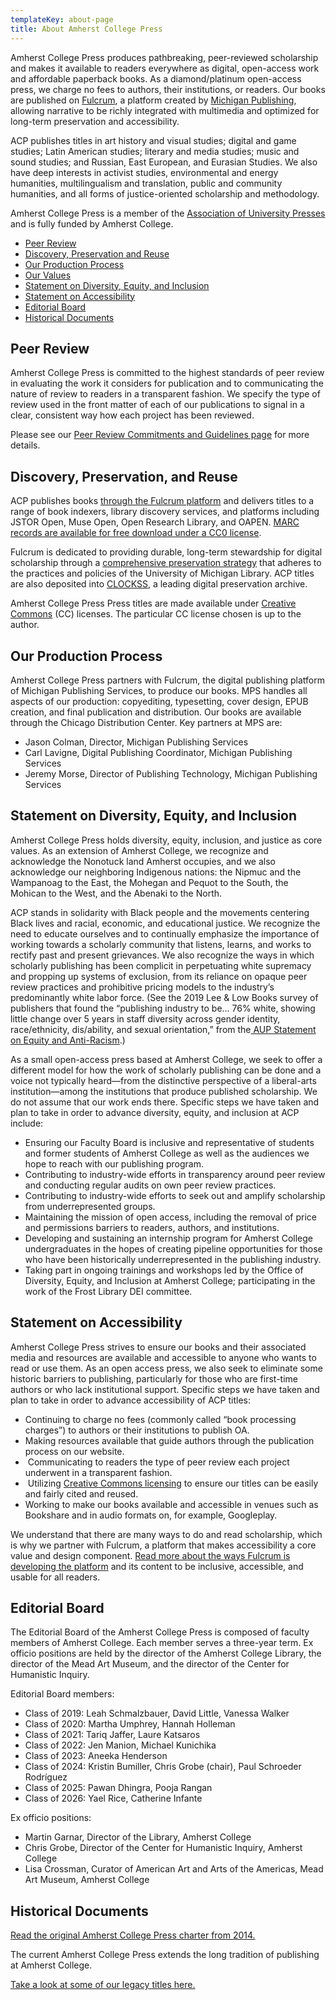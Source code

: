 ```yaml
---
templateKey: about-page
title: About Amherst College Press
---
```

<p class="lead">Amherst College Press produces pathbreaking, peer-reviewed scholarship and makes it available to readers everywhere as digital, open-access work and affordable paperback books. As a diamond/platinum open-access press, we charge no fees to authors, their institutions, or readers. Our books are published on <a href="https://www.fulcrum.org">Fulcrum</a>, a platform created by <a href="https://publishing.umich.edu">Michigan Publishing</a>, allowing narrative to be richly integrated with multimedia and optimized for long-term preservation and accessibility.</p>

ACP publishes titles in art history and visual studies; digital and game studies; Latin American studies; literary and media studies; music and sound studies; and Russian, East European, and Eurasian Studies. We also have deep interests in activist studies, environmental and energy humanities, multilingualism and translation, public and community humanities, and all forms of justice-oriented scholarship and methodology.

Amherst College Press is a member of the [Association of University Presses](http://www.aupresses.org/) and is fully funded by Amherst College.

<ul class="list-unstyled">
<li><a href="#peerreview">Peer Review</a></li>

<li><a href="#discovery">Discovery, Preservation and Reuse</a></li>
<li><a href="#operations">Our Production Process</a></li>
<li><a href="#values">Our Values</a></li><li><a href="#dei-statement">Statement on Diversity, Equity, and Inclusion</a></li>
<li><a href="#accessibility">Statement on Accessibility</a></li>

<li><a href="#editorial">Editorial Board</a></li>
<li><a href="#historical-docs">Historical Documents</a></li>
</ul>

<h2 id="peerreview">Peer Review</h2>

Amherst College Press is committed to the highest standards of peer review in evaluating the work it considers for publication and to communicating the nature of review to readers in a transparent fashion. We specify the type of review used in the front matter of each of our publications to signal in a clear, consistent way how each project has been reviewed.

Please see our [Peer Review Commitments and Guidelines page](https://about-amherstpress.netlify.app/peerreview/) for more details.

<h2 id="discovery">Discovery, Preservation, and Reuse</h2>

ACP publishes books [through the Fulcrum platform](https://www.fulcrum.org/amherst?locale=en) and delivers titles to a range of book indexers, library discovery services, and platforms including JSTOR Open, Muse Open, Open Research Library, and OAPEN. [MARC records are available for free download under a CC0 license](https://ftp.fulcrum.org/Amherst_College_Press/). 

Fulcrum is dedicated to providing durable, long-term stewardship for digital scholarship through a [comprehensive preservation strategy](https://www.fulcrum.org/preservation/) that adheres to the practices and policies of the University of Michigan Library. ACP titles are also deposited into [CLOCKSS](https://clockss.org/), a leading digital preservation archive.  

Amherst College Press Press titles are made available under [Creative Commons](https://creativecommons.org/) (CC) licenses. The particular CC license chosen is up to the author.

<h2 id="operations">Our Production Process</h2>

Amherst College Press partners with Fulcrum, the digital publishing platform of Michigan Publishing Services, to produce our books. MPS handles all aspects of our production: copyediting, typesetting, cover design, EPUB creation, and final publication and distribution. Our books are available through the Chicago Distribution Center. Key partners at MPS are:

* Jason Colman, Director, Michigan Publishing Services
* Carl Lavigne, Digital Publishing Coordinator, Michigan Publishing Services
* Jeremy Morse, Director of Publishing Technology, Michigan Publishing Services

<h2 id="dei-statement">Statement on Diversity, Equity, and Inclusion</h2>

Amherst College Press holds diversity, equity, inclusion, and justice as core values. As an extension of Amherst College, we recognize and acknowledge the Nonotuck land Amherst occupies, and we also acknowledge our neighboring Indigenous nations: the Nipmuc and the Wampanoag to the East, the Mohegan and Pequot to the South, the Mohican to the West, and the Abenaki to the North.

ACP stands in solidarity with Black people and the movements centering Black lives and racial, economic, and educational justice. We recognize the need to educate ourselves and to continually emphasize the importance of working towards a scholarly community that listens, learns, and works to rectify past and present grievances. We also recognize the ways in which scholarly publishing has been complicit in perpetuating white supremacy and propping up systems of exclusion, from its reliance on opaque peer review practices and prohibitive pricing models to the industry’s predominantly white labor force. (See the 2019 Lee & Low Books survey of publishers that found the “publishing industry to be… 76% white, showing little change over 5 years in staff diversity across gender identity, race/ethnicity, dis/ability, and sexual orientation,” from the[ AUP Statement on Equity and Anti-Racism](https://aupresses.org/about-aupresses/equity-and-antiracism/).)

As a small open-access press based at Amherst College, we seek to offer a different model for how the work of scholarly publishing can be done and a voice not typically heard—from the distinctive perspective of a liberal-arts institution—among the institutions that produce published scholarship. We do not assume that our work ends there. Specific steps we have taken and plan to take in order to advance diversity, equity, and inclusion at ACP include:

* Ensuring our Faculty Board is inclusive and representative of students and former students of Amherst College as well as the audiences we hope to reach with our publishing program. 
* Contributing to industry-wide efforts in transparency around peer review and conducting regular audits on own peer review practices. 
* Contributing to industry-wide efforts to seek out and amplify scholarship from underrepresented groups.
* Maintaining the mission of open access, including the removal of price and permissions barriers to readers, authors, and institutions.
* Developing and sustaining an internship program for Amherst College undergraduates in the hopes of creating pipeline opportunities for those who have been historically underrepresented in the publishing industry.
* Taking part in ongoing trainings and workshops led by the Office of Diversity, Equity, and Inclusion at Amherst College; participating in the work of the Frost Library DEI committee.

<h2 id="accessibility">Statement on Accessibility</h2>

Amherst College Press strives to ensure our books and their associated media and resources are available and accessible to anyone who wants to read or use them. As an open access press, we also seek to eliminate some historic barriers to publishing, particularly for those who are first-time authors or who lack institutional support. Specific steps we have taken and plan to take in order to advance accessibility of ACP titles: 

* Continuing to charge no fees (commonly called “book processing charges”) to authors or their institutions to publish OA.
* Making resources available that guide authors through the publication process on our website.
*  Communicating to readers the type of peer review each project underwent in a transparent fashion.
*  Utilizing [Creative Commons licensing](https://creativecommons.org/licenses/) to ensure our titles can be easily and fairly cited and reused.
* Working to make our books available and accessible in venues such as Bookshare and in audio formats on, for example, Googleplay. 

We understand that there are many ways to do and read scholarship, which is why we partner with Fulcrum, a platform that makes accessibility a core value and design component. [Read more about the ways Fulcrum is developing the platform](https://www.fulcrum.org/accessibility/) and its content to be inclusive, accessible, and usable for all readers.

<h2 id="editorial">Editorial Board</h2>

The Editorial Board of the Amherst College Press is composed of faculty members of Amherst College. Each member serves a three-year term. Ex officio positions are held by the director of the Amherst College Library, the director of the Mead Art Museum, and the director of the Center for Humanistic Inquiry.

Editorial Board members:

* Class of 2019: Leah Schmalzbauer, David Little, Vanessa Walker
* Class of 2020: Martha Umphrey, Hannah Holleman
* Class of 2021: Tariq Jaffer, Laure Katsaros
* Class of 2022: Jen Manion, Michael Kunichika
* Class of 2023: Aneeka Henderson
* Class of 2024: Kristin Bumiller, Chris Grobe (chair), Paul Schroeder Rodríguez
* Class of 2025: Pawan Dhingra, Pooja Rangan
* Class of 2026: Yael Rice, Catherine Infante

Ex officio positions:

* Martin Garnar, Director of the Library, Amherst College
* Chris Grobe, Director of the Center for Humanistic Inquiry, Amherst College
* Lisa Crossman, Curator of American Art and Arts of the Americas, Mead Art Museum, Amherst College

<h2 id="historical-docs">Historical Documents</h2>

<a href="/assets/acp-2014-charter.pdf">Read the original Amherst College Press charter from 2014. </a>

 The current Amherst College Press extends the long tradition of publishing at Amherst College.

<a href="/assets/acp-historical-titles.pdf">Take a look at some of our legacy titles here.</a>